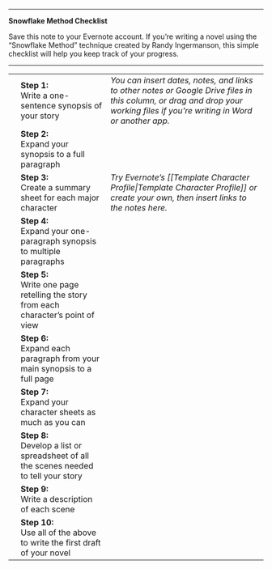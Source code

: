 ---
---
* * *

**Snowflake Method Checklist**

Save this note to your Evernote account. If you’re writing a novel using the “Snowflake Method” technique created by Randy Ingermanson, this simple checklist will help you keep track of your progress.

* * *

|     |                                                                                          |                                                                                                                                                                             |
| --- | ---------------------------------------------------------------------------------------- | --------------------------------------------------------------------------------------------------------------------------------------------------------------------------- |
|     | **Step 1:**<br>Write a one-sentence synopsis of your story                               | _You can insert dates, notes, and links to other notes or Google Drive files in this column, or drag and drop your working files if you’re writing in Word or another app._ |
|     | **Step 2:**<br>Expand your synopsis to a full paragraph                                  |                                                                                                                                                                             |
|     | **Step 3:**<br>Create a summary sheet for each major character                           | _Try Evernote’s [[Template Character Profile\|Template Character Profile]] or create your own, then insert links to the notes here._                         |
|     | **Step 4:**<br>Expand your one-paragraph synopsis to multiple paragraphs                 |                                                                                                                                                                             |
|     | **Step 5:**<br>Write one page retelling the story from each character’s point of view    |                                                                                                                                                                             |
|     | **Step 6:**<br>Expand each paragraph from your main synopsis to a full page              |                                                                                                                                                                             |
|     | **Step 7:**<br>Expand your character sheets as much as you can                           |                                                                                                                                                                             |
|     | **Step 8:**<br>Develop a list or spreadsheet of all the scenes needed to tell your story |                                                                                                                                                                             |
|     | **Step 9:**<br>Write a description of each scene                                         |                                                                                                                                                                             |
|     | **Step 10:**<br>Use all of the above to write the first draft of your novel              |                                                                                                                                                                             |
